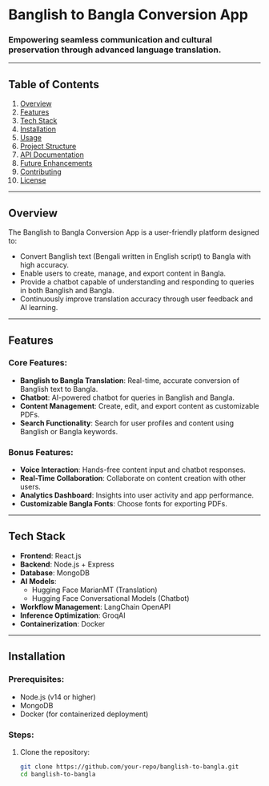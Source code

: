 # **Banglish to Bangla Conversion App**

### Empowering seamless communication and cultural preservation through advanced language translation.

---

## **Table of Contents**
1. [Overview](#overview)
2. [Features](#features)
3. [Tech Stack](#tech-stack)
4. [Installation](#installation)
5. [Usage](#usage)
6. [Project Structure](#project-structure)
7. [API Documentation](#api-documentation)
8. [Future Enhancements](#future-enhancements)
9. [Contributing](#contributing)
10. [License](#license)

---

## **Overview**
The Banglish to Bangla Conversion App is a user-friendly platform designed to:
- Convert Banglish text (Bengali written in English script) to Bangla with high accuracy.
- Enable users to create, manage, and export content in Bangla.
- Provide a chatbot capable of understanding and responding to queries in both Banglish and Bangla.
- Continuously improve translation accuracy through user feedback and AI learning.

---

## **Features**
### Core Features:
- **Banglish to Bangla Translation**: Real-time, accurate conversion of Banglish text to Bangla.
- **Chatbot**: AI-powered chatbot for queries in Banglish and Bangla.
- **Content Management**: Create, edit, and export content as customizable PDFs.
- **Search Functionality**: Search for user profiles and content using Banglish or Bangla keywords.

### Bonus Features:
- **Voice Interaction**: Hands-free content input and chatbot responses.
- **Real-Time Collaboration**: Collaborate on content creation with other users.
- **Analytics Dashboard**: Insights into user activity and app performance.
- **Customizable Bangla Fonts**: Choose fonts for exporting PDFs.

---

## **Tech Stack**
- **Frontend**: React.js
- **Backend**: Node.js + Express
- **Database**: MongoDB
- **AI Models**:
  - Hugging Face MarianMT (Translation)
  - Hugging Face Conversational Models (Chatbot)
- **Workflow Management**: LangChain OpenAPI
- **Inference Optimization**: GroqAI
- **Containerization**: Docker

---

## **Installation**

### Prerequisites:
- Node.js (v14 or higher)
- MongoDB
- Docker (for containerized deployment)

### Steps:
1. Clone the repository:
   ```bash
   git clone https://github.com/your-repo/banglish-to-bangla.git
   cd banglish-to-bangla
